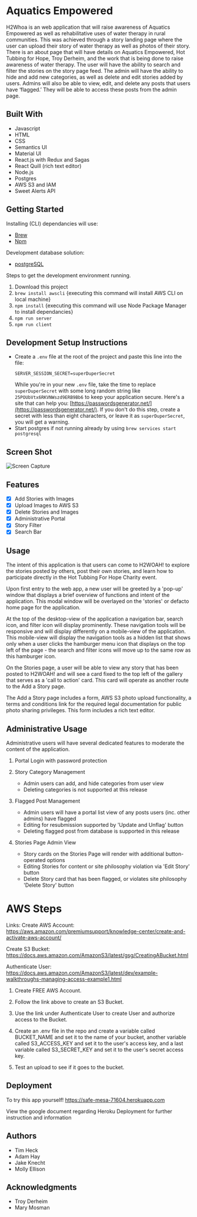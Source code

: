 # Aquatics Empowered

H2Whoa is an web application that will raise awareness of Aquatics Empowered as well as rehabilitative uses of water therapy in rural communities. This was achieved through a story landing page where the user can upload their story of water therapy as well as photos of their story. There is an about page that will have details on Aquatics Empowered, Hot Tubbing for Hope, Troy Derheim, and the work that is being done to raise awareness of water therapy. The user will have the ability to search and filter the stories on the story page feed. The admin will have the ability to hide and add new categories, as well as delete and edit stories added by users. Admins will also be able to view, edit, and delete any posts that users have ‘flagged.’ They will be able to access these posts from the admin page.

## Built With

- Javascript
- HTML
- CSS
- Semantics UI
- Material UI
- React.js with Redux and Sagas
- React Quill (rich text editor)
- Node.js
- Postgres
- AWS S3 and IAM
- Sweet Alerts API

## Getting Started

Installing (CLI) dependancies will use:
- [Brew](https://brew.sh)
- [Npm](https://www.npmjs.com/)

Development database solution:
- [postgreSQL](https://www.postgresql.org)

Steps to get the development environment running.

1. Download this project
2. `brew install awscli` {executing this command will install AWS CLI on local machine}
3. `npm install` {executing this command will use Node Package Manager to install dependancies}
4. `npm run server` 
5. `npm run client` 

## Development Setup Instructions

* Create a `.env` file at the root of the project and paste this line into the file:
    ```
    SERVER_SESSION_SECRET=superDuperSecret
    ```
    While you're in your new `.env` file, take the time to replace `superDuperSecret` with some long random string like `25POUbVtx6RKVNWszd9ERB9Bb6` to keep your application secure. Here's a site that can help you: [https://passwordsgenerator.net/](https://passwordsgenerator.net/). If you don't do this step, create a secret with less than eight characters, or leave it as `superDuperSecret`, you will get a warning.
* Start postgres if not running already by using `brew services start postgresql`

## Screen Shot

![Screen Capture](public/images/h2whoa-stories-page.png)

## Features 
- [x] Add Stories with Images
- [x] Upload Images to AWS S3
- [x] Delete Stories and Images
- [x] Administrative Portal
- [x] Story Filter
- [x] Search Bar

## Usage

The intent of this application is that users can come to H2WOAH! to explore the stories posted by others, post their own stories, and learn how to participate directly in the Hot Tubbing For Hope Charity event.

Upon first entry to the web app, a new user will be greeted by a 'pop-up' window that displays a brief overview of functions and intent of the application. This modal window will be overlayed on the 'stories' or defacto home page for the application.

At the top of the desktop-view of the application a navigation bar, search icon, and filter icon will display prominently. These navigation tools will be responsive and will display differently on a mobile-view of the application. This mobile-view will display the navigation tools as a hidden list that shows only when a user clicks the hamburger menu icon that displays on the top left of the page - the search and filter icons will move up to the same row as this hamburger icon.

On the Stories page, a user will be able to view any story that has been posted to H2WOAH! and will see a card fixed to the top left of the gallery that serves as a 'call to action' card. This card will operate as another route to the Add a Story page.

The Add a Story page includes a form, AWS S3 photo upload functionality, a terms and conditions link for the required legal documentation for public photo sharing privileges. This form includes a rich text editor.

## Administrative Usage

Administrative users will have several dedicated features to moderate the content of the application.

1. Portal Login with password protection

2. Story Category Management
    - Admin users can add, and hide categories from user view
    - Deleting categories is not supported at this release

3. Flagged Post Management
    - Admin users will have a portal list view of any posts users (inc. other admins) have flagged
    - Editing for resubmission supported by 'Update and Unflag' button
    - Deleting flagged post from database is supported in this release

4. Stories Page Admin View
    - Story cards on the Stories Page will render with additional button-operated options
    - Editing Stories for content or site philosophy violation via 'Edit Story' button
    - Delete Story card that has been flagged, or violates site philosophy 'Delete Story' button

# AWS Steps

Links:
Create AWS Account: 
    https://aws.amazon.com/premiumsupport/knowledge-center/create-and-activate-aws-account/

Create S3 Bucket:
    https://docs.aws.amazon.com/AmazonS3/latest/gsg/CreatingABucket.html

Authenticate User:
    https://docs.aws.amazon.com/AmazonS3/latest/dev/example-walkthroughs-managing-access-example1.html


1. Create FREE AWS Account.

2. Follow the link above to create an S3 Bucket.

3. Use the link under Authenticate User to create User and authorize access to the Bucket.

4. Create an .env file in the repo and create a variable called BUCKET_NAME and set it to the name of your bucket, another variable called S3_ACCESS_KEY and set it to the user's access key, and a last variable called S3_SECRET_KEY and set it to the user's secret access key.

5. Test an upload to see if it goes to the bucket.

## Deployment
To try this app yourself! https://safe-mesa-71604.herokuapp.com

View the google document regarding Heroku Deployment for further instruction and information

## Authors
* Tim Heck
* Adam Hay
* Jake Knecht
* Molly Ellison 

## Acknowledgments
* Troy Derheim
* Mary Mosman

